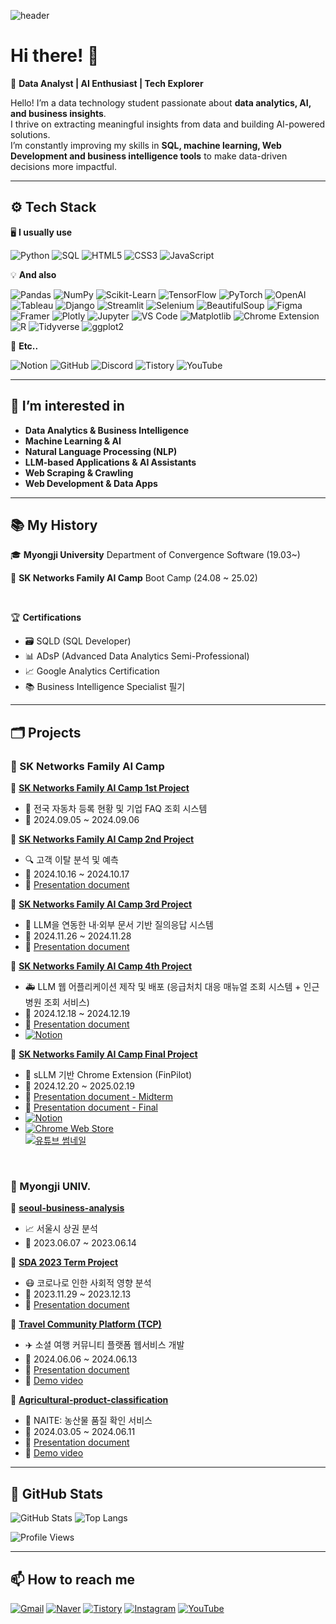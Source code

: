 ![header](https://capsule-render.vercel.app/api?type=waving&color=gradient&height=250&section=header&text=Seo%20Jangho&fontSize=90)

# Hi there! 👋  

🚀 **Data Analyst | AI Enthusiast | Tech Explorer**  

Hello! I’m a data technology student passionate about **data analytics, AI, and business insights**.  
I thrive on extracting meaningful insights from data and building AI-powered solutions.  
I’m constantly improving my skills in **SQL, machine learning, Web Development and business intelligence tools** to make data-driven decisions more impactful.  

---

## ⚙ Tech Stack   
🖥️ **I usually use** 

![Python](https://img.shields.io/badge/-Python-3776AB?style=flat&logo=python&logoColor=white)  ![SQL](https://img.shields.io/badge/-SQL-4479A1?style=flat&logo=mysql&logoColor=white) ![HTML5](https://img.shields.io/badge/-HTML5-E34F26?style=flat&logo=html5&logoColor=white)  ![CSS3](https://img.shields.io/badge/-CSS3-1572B6?style=flat&logo=css3&logoColor=white)  ![JavaScript](https://img.shields.io/badge/-JavaScript-F7DF1E?style=flat&logo=javascript&logoColor=black)

💡 **And also**  

![Pandas](https://img.shields.io/badge/-Pandas-150458?style=flat&logo=pandas&logoColor=white)  ![NumPy](https://img.shields.io/badge/-NumPy-013243?style=flat&logo=numpy&logoColor=white)  ![Scikit-Learn](https://img.shields.io/badge/-Scikit%20Learn-F7931E?style=flat&logo=scikit-learn&logoColor=white)  ![TensorFlow](https://img.shields.io/badge/-TensorFlow-FF6F00?style=flat&logo=tensorflow&logoColor=white)  ![PyTorch](https://img.shields.io/badge/-PyTorch-EE4C2C?style=flat&logo=pytorch&logoColor=white)  ![OpenAI](https://img.shields.io/badge/-OpenAI-412991?style=flat&logo=openai&logoColor=white)  ![Tableau](https://img.shields.io/badge/-Tableau-E97627?style=flat&logo=tableau&logoColor=white)  ![Django](https://img.shields.io/badge/-Django-092E20?style=flat&logo=django&logoColor=white) 
![Streamlit](https://img.shields.io/badge/-Streamlit-FF4B4B?style=flat&logo=streamlit&logoColor=white)  ![Selenium](https://img.shields.io/badge/-Selenium-43B02A?style=flat&logo=selenium&logoColor=white) ![BeautifulSoup](https://img.shields.io/badge/-BeautifulSoup-4B8BBE?style=flat&logo=python&logoColor=white)  ![Figma](https://img.shields.io/badge/-Figma-F24E1E?style=flat&logo=figma&logoColor=white) ![Framer](https://img.shields.io/badge/-Framer-0055FF?style=flat&logo=framer&logoColor=white)  ![Plotly](https://img.shields.io/badge/-Plotly-3F4F75?style=flat&logo=plotly&logoColor=white)   ![Jupyter](https://img.shields.io/badge/-Jupyter-F37626?style=flat&logo=jupyter&logoColor=white)  ![VS Code](https://img.shields.io/badge/-VS%20Code-007ACC?style=flat&logo=visual-studio-code&logoColor=white)  ![Matplotlib](https://img.shields.io/badge/-Matplotlib-11557C?style=flat&logo=python&logoColor=white)  ![Chrome Extension](https://img.shields.io/badge/-Chrome%20Extension-4285F4?style=flat&logo=googlechrome&logoColor=white) ![R](https://img.shields.io/badge/-R-276DC3?style=flat&logo=r&logoColor=white)  ![Tidyverse](https://img.shields.io/badge/-Tidyverse-1A162D?style=flat&logo=tidyverse&logoColor=white)  ![ggplot2](https://img.shields.io/badge/-ggplot2-0093D4?style=flat)

🔗 **Etc..**

![Notion](https://img.shields.io/badge/-Notion-000000?style=flat&logo=notion&logoColor=white) ![GitHub](https://img.shields.io/badge/-GitHub-181717?style=flat&logo=github&logoColor=white)  ![Discord](https://img.shields.io/badge/-Discord-5865F2?style=flat&logo=discord&logoColor=white)  ![Tistory](https://img.shields.io/badge/-Tistory-000000?style=flat&logo=tistory&logoColor=white) ![YouTube](https://img.shields.io/badge/-YouTube-FF0000?style=flat&logo=youtube&logoColor=white)
  

---

## 👀 I’m interested in  
- **Data Analytics & Business Intelligence**  
- **Machine Learning & AI**  
- **Natural Language Processing (NLP)**  
- **LLM-based Applications & AI Assistants**
- **Web Scraping & Crawling**
- **Web Development & Data Apps**   

---

## 📚 My History    
🎓 **Myongji University**  Department of Convergence Software (19.03~)

📖 **SK Networks Family AI Camp**  Boot Camp (24.08 ~ 25.02)
 
<br>

🏆 **Certifications**  
- 🗃️ SQLD (SQL Developer)  
- 📊 ADsP (Advanced Data Analytics Semi-Professional)  
- 📈 Google Analytics Certification  
- 📚 Business Intelligence Specialist 필기  

---

## 🗂 Projects  

### 🔹 SK Networks Family AI Camp 
📌 **[SK Networks Family AI Camp 1st Project](https://github.com/SKNETWORKS-FAMILY-AICAMP/SKN05-1nd-3Team)**  
   - 🚗 전국 자동차 등록 현황 및 기업 FAQ 조회 시스템  
   - 📅 2024.09.05 ~ 2024.09.06  

📌 **[SK Networks Family AI Camp 2nd Project](https://github.com/SKNETWORKS-FAMILY-AICAMP/SKN05-2ST-1TEAM)**  
   - 🔍 고객 이탈 분석 및 예측  
   - 📅 2024.10.16 ~ 2024.10.17
   - 📑 [Presentation document](https://github.com/wkd-gh/20241212/blob/main/SK%20Networks%20Family%20AI%20Camp%202nd%20Term%20Project_Presentation%20document.pdf)

📌 **[SK Networks Family AI Camp 3rd Project](https://github.com/SKNETWORKS-FAMILY-AICAMP/SKN05-3RD-2Team)**  
   - 📄 LLM을 연동한 내·외부 문서 기반 질의응답 시스템  
   - 📅 2024.11.26 ~ 2024.11.28
   - 📑 [Presentation document](https://github.com/SKNETWORKS-FAMILY-AICAMP/SKN05-3RD-2TEAM/blob/main/SKN05-3rd-2Team%20document.pdf)

📌 **[SK Networks Family AI Camp 4th Project](https://github.com/SKNETWORKS-FAMILY-AICAMP/SKN05-4th-2TEAM)**  
   - 🚑 LLM 웹 어플리케이션 제작 및 배포 (응급처치 대응 매뉴얼 조회 시스템 + 인근 병원 조회 서비스)  
   - 📅 2024.12.18 ~ 2024.12.19
   - 📑 [Presentation document](https://github.com/SKNETWORKS-FAMILY-AICAMP/SKN05-4TH-2TEAM/blob/main/SKN05-4th-2Team/SKN05-4th-2Team-%EB%B0%9C%ED%91%9C%EC%9E%90%EB%A3%8C.pdf)
   - [![Notion](https://img.shields.io/badge/Notion-000000?style=flat&logo=notion&logoColor=white)](https://upbeat-william-67d.notion.site/SKN-Term-Project-4-1601ac6c275c80dd9710cc16caecd8d1)

📌 **[SK Networks Family AI Camp Final Project](https://github.com/SKNETWORKS-FAMILY-AICAMP/SKN05-final-3Team)**  
   - 🤖 sLLM 기반 Chrome Extension (FinPilot) 
   - 📅 2024.12.20 ~ 2025.02.19
   - 📑 [Presentation document - Midterm](https://github.com/SKNETWORKS-FAMILY-AICAMP/SKN05-FINAL-3TEAM/blob/main/Docs/SKN05_3Team_%EC%A4%91%EA%B0%84%EB%B0%9C%ED%91%9C%EC%9E%90%EB%A3%8C.pdf)
   - 📑 [Presentation document - Final]()
   - [![Notion](https://img.shields.io/badge/Notion-000000?style=flat&logo=notion&logoColor=white)](https://alluring-cerise-57f.notion.site/FinPilot-Home-1655128db47f80cabc52e0568a116d94)
   - [![Chrome Web Store](https://img.shields.io/badge/Chrome_Web_Store-4285F4?style=flat&logo=googlechrome&logoColor=white)](https://chromewebstore.google.com/detail/finpilot/hpdfbpijlbahkobocmggbdlbajicbkda?hl=ko) <br>
[![유튜브 썸네일](https://img.youtube.com/vi/lYsiHClvmTY/0.jpg)](https://www.youtube.com/watch?v=lYsiHClvmTY)
     
<br>

### 🔹 Myongji UNIV. 
📌 **[seoul-business-analysis](https://github.com/wkd-gh/seoul-business-analysis)**  
   - 📈 서울시 상권 분석 
   - 📅 2023.06.07 ~ 2023.06.14

📌 **[SDA 2023 Term Project](https://github.com/jiwon-yoon92/2023-SDA)**  
   - 😷 코로나로 인한 사회적 영향 분석 
   - 📅 2023.11.29 ~ 2023.12.13
   - 📑 [Presentation document](https://github.com/wkd-gh/SDA-2023-Term-Project/blob/main/SDA-2023-Term-Project.pdf)

📌 **[Travel Community Platform (TCP)](https://github.com/wkd-gh/TCP-Travel-Community-Platform-/tree/main)**  
   - ✈️ 소셜 여행 커뮤니티 플랫폼 웹서비스 개발 
   - 📅 2024.06.06 ~ 2024.06.13
   - 📑 [Presentation document](https://github.com/wkd-gh/TCP-Travel-Community-Platform-/blob/main/TCP(Travel%20Community%20Platform).pdf)
   - 🎥 [Demo video](https://www.veed.io/view/20819837-6974-4de9-884a-97f01aa55ac1?panel=share)

📌 **[Agricultural-product-classification](https://github.com/mju-capstone-qc/Agricultural-product-classification)**  
   - 🌾 NAITE: 농산물 품질 확인 서비스 
   - 📅 2024.03.05 ~ 2024.06.11
   - 📑 [Presentation document](https://docs.google.com/presentation/d/e/2PACX-1vQUcHRtOuFwj0a8N5oigyEV6WJdl1LqsW66oX-JDnCxmga_al-MWjOg4zYbIF20PA/pub?start=false&loop=false&delayms=3000&slide=id.p1)
   - 🎥 [Demo video](https://github.com/rhtjddls123/Agricultural-product-classification/assets/60644352/f60eaa1d-38a8-486f-9b74-3780d118248a)

---

## 🚀 GitHub Stats  
![GitHub Stats](https://github-readme-stats.vercel.app/api?username=wkd-gh&show_icons=true&theme=tokyonight)  ![Top Langs](https://github-readme-stats.vercel.app/api/top-langs/?username=wkd-gh&layout=compact&theme=tokyonight)  

![Profile Views](https://komarev.com/ghpvc/?username=wkd-gh&style=flat&color=blue)  

---

## 📫 How to reach me  
[![Gmail](https://img.shields.io/badge/Gmail-red?style=flat&logo=gmail&logoColor=white)](mailto:sjh008272@gmail.com) [![Naver](https://img.shields.io/badge/Naver-03C75A?style=flat&logo=naver&logoColor=white)](mailto:sjh75555@naver.com)  [![Tistory](https://img.shields.io/badge/Tistory-000000?style=flat&logo=tistory&logoColor=white)](https://wkd-gh.tistory.com/)  [![Instagram](https://img.shields.io/badge/Instagram-E4405F?style=flat&logo=instagram&logoColor=white)](https://www.instagram.com/wkd_gh/) [![YouTube](https://img.shields.io/badge/YouTube-FF0000?style=flat&logo=youtube&logoColor=white)](https://www.youtube.com/@Jangho_Seo)

